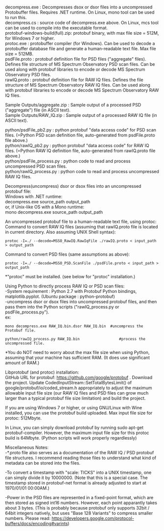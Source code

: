
decompress.exe : Decompresses dsox or dsor files into a uncompressed Protobuffer files. Requires .NET runtime. On Linux, mono tool can be used to run this.  
decompress.cs : source code of decompress.exe above. On Linux, mcs tool can be used to compile into the executable format.  
protobuf-windows-build(full).zip: protobuf binary, with max file size = 512M, for Windows 7 or higher.  
protoc.exe : protobuffer compiler (for Windows). Can be used to decode a protobuffer database file and generate a human-readable text file. Max file size = 512MB.  
psdFile.proto : protobuf definition file for PSD files ("aggregate" files). Defines file structure of MS Spectrum Observatory PSD scan files. Can be used along with protobuf libraries to encode or decode MS Spectrum Observatory PSD files.  
rawIQ.proto : protobuf definition file for RAW IQ files. Defines the file structure of MS Spectrum Observatory RAW IQ files. Can be used along with protobuf libraries to encode or decode MS Spectrum Observatory RAW IQ files.  

Sample Outputs/aggregate.zip : Sample output of a processed PSD ("aggregate") file (in ASCII text).  
Sample Outputs/RAW_IQ.zip : Sample output of a processed RAW IQ file (in ASCII text).  
	
python/psdFile_pb2.py : python protobuf "data access code" for PSD scan files. (=Python PSD scan definition file,  auto-generated from psdFile.proto file above.)  
python/rawIQ_pb2.py : python protobuf "data access code" for RAW IQ files. (=Python RAW IQ definition file,  auto-generated from rawIQ.proto file above.)  
python/psdFile_process.py : python code to read and process uncompressed PSD scan files.  
python/rawIQ_process.py : python code to read and process uncompressed RAW IQ files.  
	
Decompress(uncompress) dsor or dsox files into an uncompressed protobuf file:  
Windows with .NET runtime:  
	decompress.exe source_path output_path  
or, if Unix-like OS with a Mono runtime:  
	mono decompress.exe source_path output_path  

An uncompressed protobuf file to a human-readable text file, using protoc:  
Command to convert RAW IQ files (assuming that rawIQ.proto file is located in current directory. Also assuming UNIX Shell syntax):  

	protoc -I=./ --decode=MSSO_RawIQ.RawIqFile ./rawIQ.proto < input_path > output_path  

Command to convert PSD files (same assumptions as above):  

	protoc -I=./ --decode=MSSO_PSD.ScanFile ./psdFile.proto < input_path > output_path  
		  
*"protoc" must be installed. (see below for "protoc" installation.)  
  
Using Python to directly process RAW IQ or PSD scan files:  
-System requirement : Python 2.7 with Protobuf Python bindings, matplotlib.pyplot. (Ubuntu package : python-protobuf)  
-uncompress dsor or dsox files into uncompressed protobuf files, and then pass them into the Python scripts ("rawIQ_process.py or psdFile_process.py").  
ex:  

	mono decompress.exe RAW_IQ.bin.dsor RAW_IQ.bin	#uncompress the Protobuf file.  

	python/rawIQ_process.py RAW_IQ.bin					#process the uncompressed file.  
	
*You do NOT need to worry about the max file size when using Python, assuming that your machine has sufficient RAM. (It does use significant amount of RAM.)  

Libprotobuf (and protoc) installation:  
GitHub URL for protobuf: https://github.com/google/protobuf . Download the project. Update CodedInputStream::SetTotalBytesLimit() of google/protobuf/io/coded_stream.h appropriately to adjust the maximum allowable input file size (our RAW IQ files and PSD files can grow much larger than a typical protobuf file size limitation) and build the project.  
	
If you are using Windows 7 or higher, or using GNU/Linux with Wine installed, you can use the protobuf build uploaded. Max input file size for protoc: 512Mbyte.  
  
In Linux, you can simply download protobuf by running sudo apt-get protobuf-compiler. However, the maximum input file size for this protoc build is 64Mbyte. (Python scripts will work properly regardlessly)  
  
Miscellaneous Notes:  
-*.proto file also serves as a documentation of the RAW IQ / PSD protobuf file structures. I recommend reading those files to understand what kind of metadata can be stored into the files.  
  
-To convert a timestamp with "scale: TICKS" into a UNIX timestamp, one can simply divide it by 10000000. (Note that this is a special case. The timestamp stored in protobuf-net format is already adjusted to start at 1970/01/01 00:00AM.)  
  
-Power in the PSD files are represented in a fixed-point format, which are then stored as signed int16 numbers. However, each point apparantly takes about 3 bytes. (This is probably because protobuf only supports 32bit / 64bit integers natively, but uses "Base 128 Variants" to compress smaller numbers. Please read: https://developers.google.com/protocol-buffers/docs/encoding#varints)  
